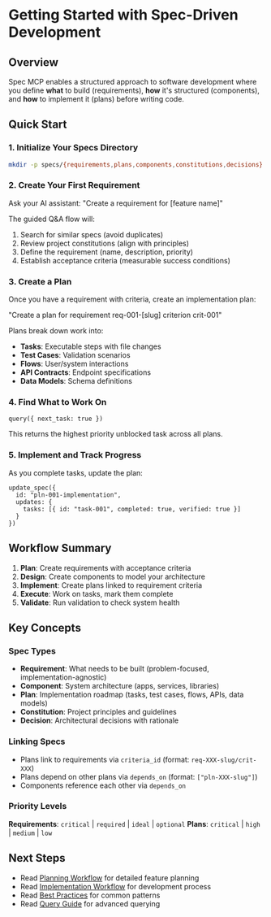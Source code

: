 # Getting Started with Spec-Driven Development

## Overview

Spec MCP enables a structured approach to software development where you define **what** to build (requirements), **how** it's structured (components), and **how** to implement it (plans) before writing code.

## Quick Start

### 1. Initialize Your Specs Directory

```bash
mkdir -p specs/{requirements,plans,components,constitutions,decisions}
```

### 2. Create Your First Requirement

Ask your AI assistant: "Create a requirement for [feature name]"

The guided Q&A flow will:
1. Search for similar specs (avoid duplicates)
2. Review project constitutions (align with principles)
3. Define the requirement (name, description, priority)
4. Establish acceptance criteria (measurable success conditions)

### 3. Create a Plan

Once you have a requirement with criteria, create an implementation plan:

"Create a plan for requirement req-001-[slug] criterion crit-001"

Plans break down work into:
- **Tasks**: Executable steps with file changes
- **Test Cases**: Validation scenarios
- **Flows**: User/system interactions
- **API Contracts**: Endpoint specifications
- **Data Models**: Schema definitions

### 4. Find What to Work On

```
query({ next_task: true })
```

This returns the highest priority unblocked task across all plans.

### 5. Implement and Track Progress

As you complete tasks, update the plan:

```
update_spec({
  id: "pln-001-implementation",
  updates: {
    tasks: [{ id: "task-001", completed: true, verified: true }]
  }
})
```

## Workflow Summary

1. **Plan**: Create requirements with acceptance criteria
2. **Design**: Create components to model your architecture
3. **Implement**: Create plans linked to requirement criteria
4. **Execute**: Work on tasks, mark them complete
5. **Validate**: Run validation to check system health

## Key Concepts

### Spec Types

- **Requirement**: What needs to be built (problem-focused, implementation-agnostic)
- **Component**: System architecture (apps, services, libraries)
- **Plan**: Implementation roadmap (tasks, test cases, flows, APIs, data models)
- **Constitution**: Project principles and guidelines
- **Decision**: Architectural decisions with rationale

### Linking Specs

- Plans link to requirements via `criteria_id` (format: `req-XXX-slug/crit-XXX`)
- Plans depend on other plans via `depends_on` (format: `["pln-XXX-slug"]`)
- Components reference each other via `depends_on`

### Priority Levels

**Requirements**: `critical` | `required` | `ideal` | `optional`
**Plans**: `critical` | `high` | `medium` | `low`

## Next Steps

- Read [Planning Workflow](spec-mcp://guide/planning-workflow) for detailed feature planning
- Read [Implementation Workflow](spec-mcp://guide/implementation-workflow) for development process
- Read [Best Practices](spec-mcp://guide/best-practices) for common patterns
- Read [Query Guide](spec-mcp://guide/query-guide) for advanced querying
